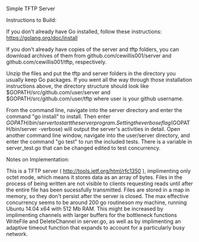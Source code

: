 Simple TFTP Server 

Instructions to Build:

If you don't already have Go installed, follow these instructions: https://golang.org/doc/install

If you don't already have copies of the server and tftp folders, you can download archives of them from github.com/cewillis001/server and github.com/cewillis001/tftp, respectively.

Unzip the files and put the tftp and server folders in the directory you usually keep Go packages. 
If you went all the way through those installation instructions above, the directory structure
should look like $GOPATH/src/github.com/user/server and $GOPATH/src/github.com/user/tftp where
user is your github username.

From the command line, navigate into the server directory and enter the command "go install" to install. Then enter $GOPATH/bin/server to start the server program. Setting the verbose flag ($GOPATH/bin/server -verbose) will output the server's activities in detail. Open another command line window, navigate into the user/server directory, and enter the command "go test" to run the included tests. There is a variable in server_test.go that can be changed edited to test concurrency.

Notes on Implementation:

This is a TFTP server ( http://tools.ietf.org/html/rfc1350 ), implimenting only octet mode, which means it stores data as an array of bytes. Files in the process of being written are not visible to clients requesting reads until after the entire file has been sucessfully transmitted. Files are stored in a map in memory, so they don't persist after the server is closed. The max effective concurrency seems to be around 200 go routineson my machine, running Ubuntu 14.04 x64 with 512 Mb RAM. This might be increased by implimenting channels with larger buffers for the bottleneck functions WriteFile and DeleteChannel in server.go, as well as by implimenting an adaptive timeout function that expands to account for a particularly busy network.
